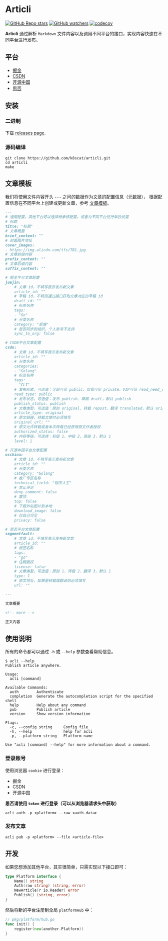 # Articli

[![GitHub Repo stars](https://img.shields.io/github/stars/k8scat/articli?style=social)](https://github.com/k8scat/Articli/stargazers)
[![GitHub watchers](https://img.shields.io/github/watchers/k8scat/articli?style=social)](https://github.com/k8scat/Articli/watchers)
[![codecov](https://codecov.io/gh/k8scat/Articli/branch/main/graph/badge.svg?token=045FCRVF27)](https://codecov.io/gh/k8scat/Articli)

**Articli** 通过解析 `Markdown` 文件内容以及调用不同平台的接口，实现内容快速在不同平台进行发布。

## 平台

- [掘金](https://juejin.cn)
- [CSDN](https://csdn.net)
- [开源中国](https://oschina.net)
- [思否](https://segmentfault.com)

## 安装

### 二进制

下载 [releases page](https://github.com/k8scat/Articli/releases).

### 源码编译

```shell
git clone https://github.com/k8scat/articli.git
cd articli
make
```

## 文章模板

我们将使用文件内容开头 `---` 之间的数据作为文章的配置信息（元数据），
根据配置信息在不同平台上创建或更新文章，参考 [文章模板](https://raw.githubusercontent.com/k8scat/Articli/csdn/templates/article.md)。

```markdown
---
# 通用配置，其他平台可以选择继承该配置，或者为不同平台进行单独设置
# 标题
title: "标题"
# 文章概要
brief_content: ""
# 封面图片地址
cover_images:
- https://img.alicdn.com/tfs/TB1.jpg
# 文章前缀内容
prefix_content: ""
# 文章后缀内容
suffix_content: ""

# 掘金平台文章配置
juejin:
    # 文章 id，不填写表示发布新文章
    article_id: ""
    # 草稿 id，不填则通过接口获取文章对应的草稿 id
    draft_id: ""
    # 标签名称
    tags:
    - "Go"
    # 分类名称
    category: "后端"
    # 是否同步到组织，个人账号不支持
    sync_to_org: false

# CSDN平台文章配置
csdn:
    # 文章 id，不填写表示发布新文章
    article_id: ""
    # 分类名称
    categories:
    - "Golang"
    # 标签名称
    tags:
    - "CLI"
    # 发布形式，可选值：全部可见 public、仅我可见 private、VIP可见 read_need_vip、粉丝可见 read_need_fans，默认 public
    read_type: public
    # 发布状态，可选值：发布 publish、草稿 draft，默认 publish
    publish_status: publish
    # 文章类型，可选值：原创 original、转载 repost、翻译 translated，默认 original
    article_type: original
    # 原文链接，转载文章时必须填写
    original_url: ""
    # 原文允许转载或者本次转载已经获得原文作者授权
    authorized_status: false
    # 内容等级，可选择：初级 1、中级 2、高级 3，默认 1
    level: 1

# 开源中国平台文章配置
oschina:
    # 文章 id，不填写表示发布新文章
    article_id: ""
    # 分类名称
    category: "Golang"
    # 推广专区名称
    technical_field: "程序人生"
    # 禁止评论
    deny_comment: false
    # 置顶
    top: false
    # 下载外站图片到本地
    download_image: false
    # 仅自己可见
    privacy: false

# 思否平台文章配置
segmentfault:
    # 文章 id，不填写表示发布新文章
    article_id: ""
    # 标签名称
    tags:
    - "go"
    # 注明版权
    license: false
    # 文章类型，可选值：原创 1、转载 2、翻译 3，默认 1
    type: 1
    # 原文地址，如果是转载或翻译则必须填写
    url: ""

---

文章概要

<!-- more -->

正文内容
```

## 使用说明

所有的命令都可以通过 `-h` 或 `--help` 参数查看帮助信息。

```shell
$ acli --help
Publish article anywhere.

Usage:
  acli [command]

Available Commands:
  auth        Authenticate
  completion  Generate the autocompletion script for the specified shell
  help        Help about any command
  pub         Publish article
  version     Show version information

Flags:
  -c, --config string     Config file
  -h, --help              help for acli
  -p, --platform string   Platform name

Use "acli [command] --help" for more information about a command.
```

### 登录账号

使用浏览器 `cookie` 进行登录：

- 掘金
- CSDN
- 开源中国

**思否请使用 `token` 进行登录（可以从浏览器请求头中获取）**

```shell
acli auth -p <platform> --raw <auth-data>
```

### 发布文章

```shell
acli pub -p <platform> --file <article-file>
```

## 开发

如果您想添加其他平台，其实很简单，只需实现以下接口即可：

```go
type Platform interface {
    Name() string
    Auth(raw string) (string, error)
    NewArticle(r io.Reader) error
    Publish() (string, error)
}
```

然后将新的平台注册到全局 `platformHub` 中：

```go
// pkg/platform/hub.go
func init() {
    register(new(another.Platform))
}
```
